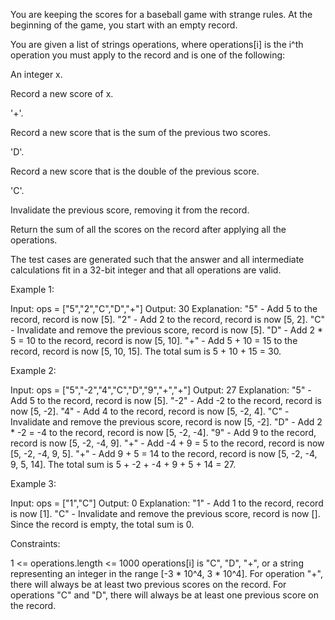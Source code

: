 You are keeping the scores for a baseball game with strange rules. At the
beginning of the game, you start with an empty record.

You are given a list of strings operations, where operations[i] is the i^th
operation you must apply to the record and is one of the following:


An integer x.


Record a new score of x.


'+'.

Record a new score that is the sum of the previous two scores.


'D'.

Record a new score that is the double of the previous score.


'C'.

Invalidate the previous score, removing it from the record.




Return the sum of all the scores on the record after applying all the
operations.

The test cases are generated such that the answer and all intermediate
calculations fit in a 32-bit integer and that all operations are valid.


Example 1:


Input: ops = ["5","2","C","D","+"]
Output: 30
Explanation:
"5" - Add 5 to the record, record is now [5].
"2" - Add 2 to the record, record is now [5, 2].
"C" - Invalidate and remove the previous score, record is now [5].
"D" - Add 2 * 5 = 10 to the record, record is now [5, 10].
"+" - Add 5 + 10 = 15 to the record, record is now [5, 10, 15].
The total sum is 5 + 10 + 15 = 30.


Example 2:


Input: ops = ["5","-2","4","C","D","9","+","+"]
Output: 27
Explanation:
"5" - Add 5 to the record, record is now [5].
"-2" - Add -2 to the record, record is now [5, -2].
"4" - Add 4 to the record, record is now [5, -2, 4].
"C" - Invalidate and remove the previous score, record is now [5, -2].
"D" - Add 2 * -2 = -4 to the record, record is now [5, -2, -4].
"9" - Add 9 to the record, record is now [5, -2, -4, 9].
"+" - Add -4 + 9 = 5 to the record, record is now [5, -2, -4, 9, 5].
"+" - Add 9 + 5 = 14 to the record, record is now [5, -2, -4, 9, 5, 14].
The total sum is 5 + -2 + -4 + 9 + 5 + 14 = 27.


Example 3:


Input: ops = ["1","C"]
Output: 0
Explanation:
"1" - Add 1 to the record, record is now [1].
"C" - Invalidate and remove the previous score, record is now [].
Since the record is empty, the total sum is 0.



Constraints:


1 <= operations.length <= 1000
operations[i] is "C", "D", "+", or a string representing an integer in the
range [-3 * 10^4, 3 * 10^4].
For operation "+", there will always be at least two previous scores on the
record.
For operations "C" and "D", there will always be at least one previous score
on the record.




